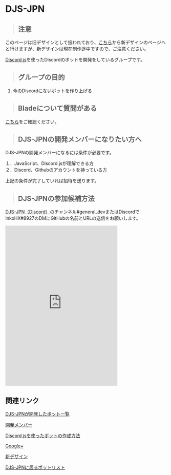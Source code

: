# DJS-JPN
> ## 注意
このページは旧デザインとして扱われており、[こちら](https://djs-jpn.ga/beta)から新デザインのページへと行けますが、新デザインは現在制作途中ですので、ご注意ください。

[Discord.js](https://discord.js.org)を使ったDiscordのボットを開発をしているグループです。

> ## グループの目的  
1. 今のDiscordにないボットを作り上げる

> ## Bladeについて質問がある  
[こちら](https://djs-jpn.ga/help)をご確認ください。

> ## DJS-JPNの開発メンバーになりたい方へ  
DJS-JPNの開発メンバーになるには条件が必要です。

１．JavaScript、Discord.jsが理解できる方  
２．Discord、Githubのアカウントを持っている方

上記の条件が完了していれば招待を送ります。
> ## DJS-JPNの参加候補方法  
[DJS-JPN（Discord）](https://discord.gg/DbTpjXV)のチャンネル#general_devまたはDiscordでInkoHX#8927のDMにGitHubの名前とURLの送信をお願いします。

<iframe src="https://discordapp.com/widget?id=391390986770710528&theme=dark" width="350" height="500" allowtransparency="true" frameborder="0"></iframe>

## 関連リンク

[DJS-JPNが開発したボット一覧](https://djs-jpn.ga/bots)

[開発メンバー](https://djs-jpn.ga/member)

[Discord.jsを使ったボットの作成方法](https://djs-jpn.ga/make/step1)

[Google+](https://goo.gl/53RQNf)

[新デザイン](https://djs-jpn.ga/beta)

[DJS-JPNに居るボットリスト](https://djs-jpn.ga/discord/bots)
